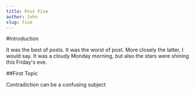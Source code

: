 ```yaml
---
title: Post Five
author: John
slug: five
---
```


#Introduction

It was the best of posts. It was the worst of post. More closely the latter, I would say.
It was a cloudy Monday morning, but also the stars were shining this Friday's eve.

##First Topic

Contradiction can be a confusing subject
